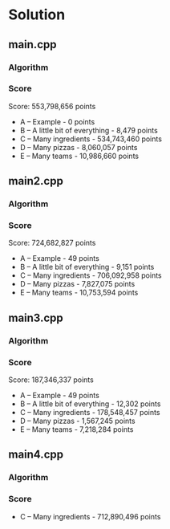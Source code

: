 # Solution

## main.cpp

### Algorithm

### Score

Score: 553,798,656 points

* A – Example - 0 points
* B – A little bit of everything - 8,479 points
* C – Many ingredients - 534,743,460 points
* D – Many pizzas - 8,060,057 points
* E – Many teams - 10,986,660 points

## main2.cpp

### Algorithm

### Score

Score: 724,682,827 points

* A – Example - 49 points
* B – A little bit of everything - 9,151 points
* C – Many ingredients - 706,092,958 points
* D – Many pizzas - 7,827,075 points
* E – Many teams - 10,753,594 points

## main3.cpp

### Algorithm

### Score

Score: 187,346,337 points

* A – Example - 49 points
* B – A little bit of everything - 12,302 points
* C – Many ingredients - 178,548,457 points
* D – Many pizzas - 1,567,245 points
* E – Many teams - 7,218,284 points

## main4.cpp

### Algorithm

### Score

* C – Many ingredients - 712,890,496 points